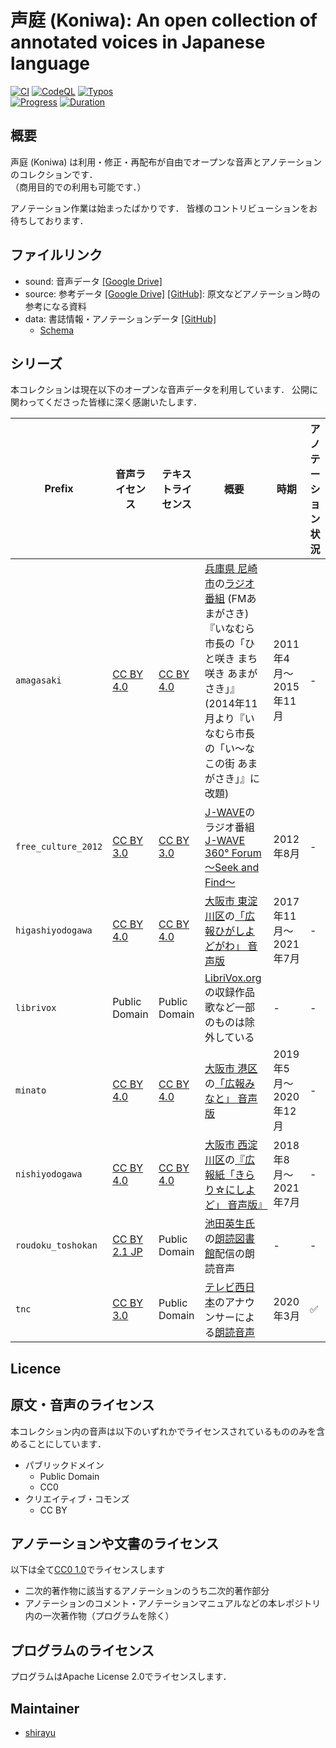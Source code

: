 
# 声庭 (Koniwa): An open collection of annotated voices in Japanese language

[![CI](https://github.com/koniwa/koniwa/actions/workflows/ci.yml/badge.svg)](https://github.com/koniwa/koniwa/actions/workflows/ci.yml)
[![CodeQL](https://github.com/koniwa/koniwa/actions/workflows/codeql-analysis.yml/badge.svg)](https://github.com/koniwa/koniwa/actions/workflows/codeql-analysis.yml)
[![Typos](https://github.com/koniwa/koniwa/actions/workflows/typos.yml/badge.svg)](https://github.com/koniwa/koniwa/actions/workflows/typos.yml)
<br>
[![Progress](https://koniwa.github.io/koniwa/badge/total.progress.svg)](https://koniwa.github.io/koniwa/stat.json)
[![Duration](https://koniwa.github.io/koniwa/badge/total.duration.svg)](https://koniwa.github.io/koniwa/stat.json)

## 概要

声庭 (Koniwa) は利用・修正・再配布が自由でオープンな音声とアノテーションのコレクションです．  
（商用目的での利用も可能です．）

アノテーション作業は始まったばかりです．
皆様のコントリビューションをお待ちしております．

## ファイルリンク

- sound: 音声データ [[Google Drive]](https://drive.google.com/drive/folders/1edUnYJpT8y0ZmAQSE_fJPQ6VnNBS6qWA)
- source: 参考データ [[Google Drive]](https://drive.google.com/drive/folders/1yLZtynAznjVepfAgEVFtbiP0xhCGMmo2) [[GitHub]](source): 原文などアノテーション時の参考になる資料
- data: 書誌情報・アノテーションデータ [[GitHub]](data)
    - [Schema](scripts/schema.py)

## シリーズ

本コレクションは現在以下のオープンな音声データを利用しています．
公開に関わってくださった皆様に深く感謝いたします．

| Prefix | 音声ライセンス | テキストライセンス | 概要 | 時期 | アノテーション状況 |
| --- | --- | --- | --- | --- | --- |
| ``amagasaki`` | [CC BY 4.0](https://creativecommons.org/licenses/by/4.0/deed.ja) | [CC BY 4.0](https://creativecommons.org/licenses/by/4.0/deed.ja) | [兵庫県 尼崎市](https://www.city.amagasaki.hyogo.jp/)の[ラジオ番組](https://www.city.amagasaki.hyogo.jp/op_data/1000916/1001317/1001355.html) (FMあまがさき)<br>『いなむら市長の「ひと咲き まち咲き あまがさき」』<br>(2014年11月より『いなむら市長の「い～なこの街 あまがさき」』に改題) | 2011年4月〜2015年11月 | - |
| ``free_culture_2012``| [CC BY 3.0](https://creativecommons.org/licenses/by/3.0/deed.ja) | [CC BY 3.0](https://creativecommons.org/licenses/by/3.0/deed.ja) | [J-WAVE](https://www.j-wave.co.jp/)のラジオ番組 [J-WAVE 360° Forum 〜Seek and Find〜](https://soundcloud.com/jwave360) | 2012年8月 | - |
| ``higashiyodogawa`` | [CC BY 4.0](https://creativecommons.org/licenses/by/4.0/deed.ja) | [CC BY 4.0](https://creativecommons.org/licenses/by/4.0/deed.ja) |[大阪市 東淀川区](https://www.city.osaka.lg.jp/higashiyodogawa/)の[「広報ひがしよどがわ」 音声版](https://www.city.osaka.lg.jp/higashiyodogawa/category/3274-1-0-0-0-0-0-0-0-0.html) | 2017年11月〜2021年7月 | - |
| ``librivox`` | Public Domain | Public Domain |[LibriVox.org](https://librivox.org/)の収録作品<br>歌など一部のものは除外している | - | - |
| ``minato`` | [CC BY 4.0](https://creativecommons.org/licenses/by/4.0/deed.ja) |[CC BY 4.0](https://creativecommons.org/licenses/by/4.0/deed.ja) | [大阪市 港区](https://www.city.osaka.lg.jp/minato/)の[「広報みなと」 音声版](https://www.city.osaka.lg.jp/minato/category/3179-4-0-0-0-0-0-0-0-0.html) | 2019年5月〜2020年12月 | - |
| ``nishiyodogawa`` | [CC BY 4.0](https://creativecommons.org/licenses/by/4.0/deed.ja) | [CC BY 4.0](https://creativecommons.org/licenses/by/4.0/deed.ja) | [大阪市 西淀川区](https://www.city.osaka.lg.jp/nishiyodogawa/)の[『広報紙「きらり☆にしよど」 音声版』](https://www.city.osaka.lg.jp/nishiyodogawa/category/3258-6-0-0-0-0-0-0-0-0.html)| 2018年8月〜2021年7月 | - |
| ``roudoku_toshokan`` | [CC BY 2.1 JP](https://creativecommons.org/licenses/by-sa/2.1/jp/) | Public Domain | [池田英生氏](http://nergui.sakura.ne.jp/who.html)の[朗読図書館](http://nergui.sakura.ne.jp/library.html)配信の朗読音声 | - | - |
|``tnc`` | [CC BY 3.0](https://creativecommons.org/licenses/by/3.0/deed.ja) | Public Domain | [テレビ西日本](https://www.tnc.co.jp/)のアナウンサーによる[朗読音声](https://www.tnc.co.jp/forchildren/roudoku) | 2020年3月 | :white_check_mark: |

## Licence

## 原文・音声のライセンス

本コレクション内の音声は以下のいずれかでライセンスされているもののみを含めることにしています．

- パブリックドメイン
    - Public Domain
    - CC0
- クリエイティブ・コモンズ
    - CC BY

## アノテーションや文書のライセンス

以下は全て[CC0 1.0](https://creativecommons.org/publicdomain/zero/1.0/)でライセンスします

- 二次的著作物に該当するアノテーションのうち二次的著作部分
- アノテーションのコメント・アノテーションマニュアルなどの本レポジトリ内の一次著作物（プログラムを除く）

## プログラムのライセンス

プログラムはApache License 2.0でライセンスします．

## Maintainer

- [shirayu](https://github.com/shirayu)
